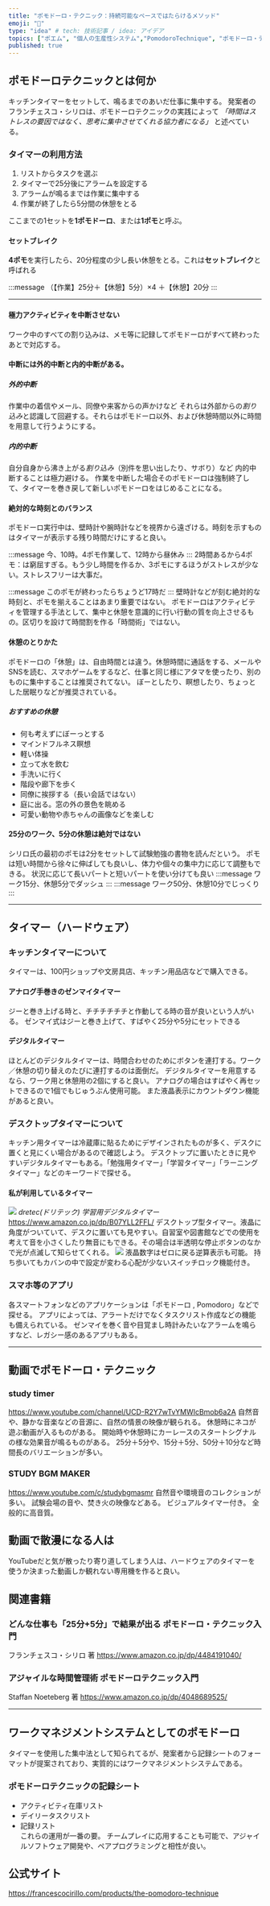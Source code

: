 ```yaml
---
title: "ポモドーロ・テクニック：持続可能なペースではたらけるメソッド"
emoji: "🍅"
type: "idea" # tech: 技術記事 / idea: アイデア
topics: ["ポエム", "個人の生産性システム","PomodoroTechnique", "ポモドーロ・テクニック"]
published: true
---
```

<!-- Pomodoro Technique ポモドーロ・テクニック-->
<!-- ## H2 #### H4 -->
## ポモドーロテクニックとは何か
キッチンタイマーをセットして、鳴るまでのあいだ仕事に集中する。
発案者のフランチェスコ・シリロは、ポモドーロテクニックの実践によって *「時間はストレスの要因ではなく、思考に集中させてくれる協力者になる」* と述べている。

### タイマーの利用方法
1. リストからタスクを選ぶ
2. タイマーで25分後にアラームを設定する
3. アラームが鳴るまでは作業に集中する
4. 作業が終了したら5分間の休憩をとる

ここまでの1セットを**1ポモドーロ**、または**1ポモ**と呼ぶ。
#### セットブレイク
**4ポモ**を実行したら、20分程度の少し長い休憩をとる。これは**セットブレイク**と呼ばれる
<!-- -->
:::message
（【作業】25分＋【休憩】5分）×4 ＋【休憩】20分
:::

-----
#### 極力アクティビティを中断させない
ワーク中のすべての割り込みは、メモ等に記録してポモドーロがすべて終わったあとで対応する。
#### 中断には外的中断と内的中断がある。
##### 外的中断
作業中の着信やメール、同僚や来客からの声かけなど
それらは外部からの*割り込み*と認識して回避する。それらはポモドーロ以外、および休憩時間以外に時間を用意して行うようにする。
##### 内的中断
自分自身から沸き上がる*割り込み*（別件を思い出したり、サボり）など
内的中断することは極力避ける。
作業を中断した場合そのポモドーロは強制終了して、タイマーを巻き戻して新しいポモドーロをはじめることになる。
#### 絶対的な時刻とのバランス
ポモドーロ実行中は、壁時計や腕時計などを視界から遠ざける。時刻を示すものはタイマーが表示する残り時間だけにすると良い。
<!-- -->
:::message
今、10時。4ポモ作業して、12時から昼休み
:::
2時間あるから4ポモ：は窮屈すぎる。もう少し時間を作るか、3ポモにするほうがストレスが少ない。ストレスフリーは大事だ。
<!-- -->
:::message
このポモが終わったらちょうど17時だ
:::
壁時計などが刻む絶対的な時刻と、ポモを揃えることはあまり重要ではない。
ポモドーロはアクティビティを管理する手法として、集中と休憩を意識的に行い行動の質を向上させるもの。区切りを設けて時間割を作る「時間術」ではない。
#### 休憩のとりかた
ポモドーロの「休憩」は、自由時間とは違う。休憩時間に通話をする、メールやSNSを読む、スマホゲームをするなど、仕事と同じ様にアタマを使ったり、別のものに集中することは推奨されてない。
ぼーとしたり、瞑想したり、ちょっとした居眠りなどが推奨されている。
##### おすすめの休憩
- 何も考えずにぼーっとする
- マインドフルネス瞑想
- 軽い体操
- 立って水を飲む
- 手洗いに行く
- 階段や廊下を歩く
- 同僚に挨拶する（長い会話ではない）
- 庭に出る。窓の外の景色を眺める
- 可愛い動物や赤ちゃんの画像などを楽しむ
#### 25分のワーク、5分の休憩は絶対ではない
シリロ氏の最初のポモは2分をセットして試験勉強の書物を読んだという。
ポモは短い時間から徐々に伸ばしても良いし、体力や個々の集中力に応じて調整もできる。
状況に応じて長いパートと短いパートを使い分けても良い
:::message
ワーク15分、休憩5分でダッシュ
:::
:::message
ワーク50分、休憩10分でじっくり
:::

-----
## タイマー（ハードウェア）
### キッチンタイマーについて
タイマーは、100円ショップや文房具店、キッチン用品店などで購入できる。
#### アナログ手巻きのゼンマイタイマー
ジーと巻き上げる時と、チチチチチチと作動してる時の音が良いという人がいる。
ゼンマイ式はジーと巻き上げて、すばやく25分や5分にセットできる
#### デジタルタイマー
ほとんどのデジタルタイマーは、時間合わせのためにボタンを連打する。ワーク／休憩の切り替えのたびに連打するのは面倒だ。
デジタルタイマーを用意するなら、ワーク用と休憩用の2個にすると良い。
アナログの場合はすばやく再セットできるので1個でもじゅうぶん使用可能。
また液晶表示にカウントダウン機能があると良い。
### デスクトップタイマーについて
キッチン用タイマーは冷蔵庫に貼るためにデザインされたものが多く、デスクに置くと見にくい場合があるので確認しよう。
デスクトップに置いたときに見やすいデジタルタイマーもある。「勉強用タイマー」「学習タイマー」「ラーニングタイマー」などのキーワードで探せる。
#### 私が利用しているタイマー
![](/images/the-pomodoro-technique/desktoptimer.jpg)
*dretec(ドリテック) 学習用デジタルタイマー*
https://www.amazon.co.jp/dp/B07YLL2FFL/
デスクトップ型タイマー。液晶に角度がついていて、デスクに置いても見やすい。自習室や図書館などでの使用を考えて音を小さくしたり無音にもできる。その場合は半透明な停止ボタンのなかで光が点滅して知らせてくれる。
![](/images/the-pomodoro-technique/dretecFlashing.gif)
液晶数字はゼロに戻る逆算表示も可能。
持ち歩いてもカバンの中で設定が変わる心配が少ないスイッチロック機能付き。
### スマホ等のアプリ
各スマートフォンなどのアプリケーションは「ポモドーロ , Pomodoro」などで探せる。
アプリによっては、アラートだけでなくタスクリスト作成などの機能も備えられている。
ゼンマイを巻く音や目覚まし時計みたいなアラームを鳴らすなど、レガシー感のあるアプリもある。

-----
## 動画でポモドーロ・テクニック
### study timer
https://www.youtube.com/channel/UCD-R2Y7wTvYMWIcBmob6a2A
自然音や、静かな音楽などの音源に、自然の情景の映像が観られる。
休憩時にネコが遊ぶ動画が入るものがある。
開始時や休憩時にカーレースのスタートシグナルの様な効果音が鳴るものがある。
25分＋5分や、15分＋5分、50分＋10分など時間長のバリエーションが多い。
### STUDY BGM MAKER
https://www.youtube.com/c/studybgmasmr
自然音や環境音のコレクションが多い。
試験会場の音や、焚き火の映像などある。
ビジュアルタイマー付き。
全般的に高音質。

## 動画で散漫になる人は
YouTubeだと気が散ったり寄り道してしまう人は、ハードウェアのタイマーを使うか決まった動画しか観れない専用機を作ると良い。
## 関連書籍
### どんな仕事も「25分+5分」で結果が出る ポモドーロ・テクニック入門
フランチェスコ・シリロ 著
https://www.amazon.co.jp/dp/4484191040/

### アジャイルな時間管理術 ポモドーロテクニック入門
Staffan Noeteberg 著
https://www.amazon.co.jp/dp/4048689525/
<!-- シリロがまえがきを書いている --> 

-----
## ワークマネジメントシステムとしてのポモドーロ
タイマーを使用した集中法として知られてるが、発案者から記録シートのフォーマットが提案されており、実質的にはワークマネジメントシステムである。
### ポモドーロテクニックの記録シート
- アクティビティ在庫リスト
- デイリータスクリスト
- 記録リスト
<br>これらの運用が一番の要。
チームプレイに応用することも可能で、アジャイルソフトウェア開発や、ペアプログラミングと相性が良い。

## 公式サイト
https://francescocirillo.com/products/the-pomodoro-technique

